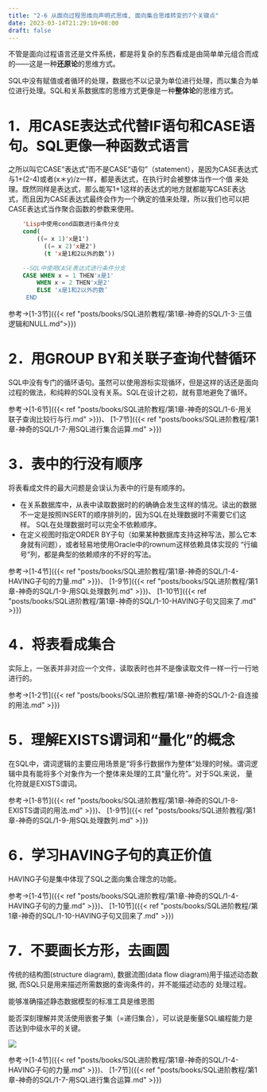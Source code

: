 ```yaml
---
title: "2-6 从面向过程思维向声明式思维, 面向集合思维转变的7个关键点"
date: 2023-03-14T21:29:10+08:00
draft: false
---
```


不管是面向过程语言还是文件系统，都是将复杂的东西看成是由简单单元组合而成的——这是一种**还原论**的思维方式。

SQL中没有赋值或者循环的处理，数据也不以记录为单位进行处理，而以集合为单位进行处理。SQL和关系数据库的思维方式更像是一种**整体论**的思维方式。

# 1．用CASE表达式代替IF语句和CASE语句。SQL更像一种函数式语言

之所以叫它CASE“表达式”而不是CASE“语句”（statement），是因为CASE表达式与1+(2-4)或者(x＊y)/z一样，都是表达式，在执行时会被整体当作一个值
来处理。既然同样是表达式，那么能写1+1这样的表达式的地方就都能写CASE表达式，而且因为CASE表达式最终会作为一个确定的值来处理，所以我们也可以把
CASE表达式当作聚合函数的参数来使用。

```lisp
    'Lisp中使用cond函数进行条件分支
    cond(
        ((= x 1)'x是1')
          ((= x 2)'x是2')
          (t 'x是1和2以外的数’))
```

```sql
    --SQL中使用CASE表达式进行条件分支
    CASE WHEN x = 1 THEN'x是1'
        WHEN x = 2 THEN'x是2'
        ELSE 'x是1和2以外的数’
     END
```

参考→[1-3节]({{< ref "posts/books/SQL进阶教程/第1章-神奇的SQL/1-3-三值逻辑和NULL.md">}})


# 2．用GROUP BY和关联子查询代替循环

SQL中没有专门的循环语句。虽然可以使用游标实现循环，但是这样的话还是面向过程的做法，和纯粹的SQL没有关系。SQL在设计之初，就有意地避免了循环。

参考→[1-6节]({{< ref "posts/books/SQL进阶教程/第1章-神奇的SQL/1-6-用关联子查询比较行与行.md" >}})、
[1-7节]({{< ref "posts/books/SQL进阶教程/第1章-神奇的SQL/1-7-用SQL进行集合运算.md" >}})

# 3．表中的行没有顺序

将表看成文件的最大问题是会误认为表中的行是有顺序的。

- 在关系数据库中，从表中读取数据时的的确确会发生这样的情况。读出的数据不一定是按照INSERT的顺序排列的，因为SQL在处理数据时不需要它们这样。
  SQL在处理数据时可以完全不依赖顺序。
- 在定义视图时指定ORDER BY子句（如果某种数据库支持这种写法，那么它本身就有问题），或者轻易地使用Oracle中的rownum这样依赖具体实现的
  “行编号”列，都是典型的依赖顺序的不好的写法。

参考→[1-4节]({{< ref "posts/books/SQL进阶教程/第1章-神奇的SQL/1-4-HAVING子句的力量.md" >}})、
[1-9节]({{< ref "posts/books/SQL进阶教程/第1章-神奇的SQL/1-9-用SQL处理数列.md" >}})、
[1-10节]({{< ref "posts/books/SQL进阶教程/第1章-神奇的SQL/1-10-HAVING子句又回来了.md" >}})

# 4．将表看成集合

实际上，一张表并非对应一个文件，读取表时也并不是像读取文件一样一行一行地进行的。

参考→[1-2节]({{< ref "posts/books/SQL进阶教程/第1章-神奇的SQL/1-2-自连接的用法.md" >}})

# 5．理解EXISTS谓词和“量化”的概念

在SQL中，谓词逻辑的主要应用场景是“将多行数据作为整体”处理的时候。谓词逻辑中具有能将多个对象作为一个整体来处理的工具“量化符”。对于SQL来说，
量化符就是EXISTS谓词。

参考→[1-8节]({{< ref "posts/books/SQL进阶教程/第1章-神奇的SQL/1-8-EXISTS谓词的用法.md" >}})、
[1-9节]({{< ref "posts/books/SQL进阶教程/第1章-神奇的SQL/1-9-用SQL处理数列.md" >}})

# 6．学习HAVING子句的真正价值

HAVING子句是集中体现了SQL之面向集合理念的功能。

参考→[1-4节]({{< ref "posts/books/SQL进阶教程/第1章-神奇的SQL/1-4-HAVING子句的力量.md" >}})、
[1-10节]({{< ref "posts/books/SQL进阶教程/第1章-神奇的SQL/1-10-HAVING子句又回来了.md" >}})

# 7．不要画长方形，去画圆

传统的结构图(structure diagram), 数据流图(data flow diagram)用于描述动态数据, 而SQL只是用来描述所需数据的查询条件的，并不能描述动态的
处理过程。

能够准确描述静态数据模型的标准工具是维恩图

能否深刻理解并灵活使用嵌套子集（=递归集合），可以说是衡量SQL编程能力是否达到中级水平的关键。

![](https://res.weread.qq.com/wrepub/epub_26211874_370)

参考→[1-4节]({{< ref "posts/books/SQL进阶教程/第1章-神奇的SQL/1-4-HAVING子句的力量.md" >}})、
[1-7节]({{< ref "posts/books/SQL进阶教程/第1章-神奇的SQL/1-7-用SQL进行集合运算.md" >}})
